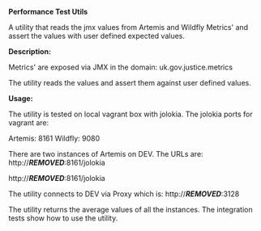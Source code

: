 **Performance Test Utils**

A utility that reads the jmx values from Artemis and Wildfly Metrics' and assert the values with user defined expected values.

**Description:**

Metrics' are exposed via JMX in the domain: uk.gov.justice.metrics

The utility reads the values and assert them against user defined values.

**Usage:**

The utility is tested on local vagrant box with jolokia. The jolokia ports for vagrant are:

Artemis: 8161
Wildfly: 9080

There are two instances of Artemis on DEV. The URLs are:
http://***REMOVED***:8161/jolokia

http://***REMOVED***:8161/jolokia

The utility connects to DEV via Proxy which is:
http://***REMOVED***:3128

The utility returns the average values of all the instances. The integration tests show how to use the utility.